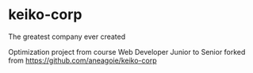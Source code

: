 # keiko-corp
The greatest company ever created

Optimization project from course Web Developer Junior to Senior forked from https://github.com/aneagoie/keiko-corp
